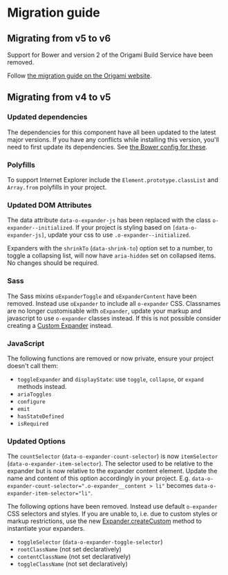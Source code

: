 # Migration guide

## Migrating from v5 to v6

Support for Bower and version 2 of the Origami Build Service have been removed.

Follow [the migration guide on the Origami website](https://origami.ft.com/documentation/tutorials/bower-to-npm/).

## Migrating from v4 to v5

### Updated dependencies

The dependencies for this component have all been updated to the latest major versions.
If you have any conflicts while installing this version, you'll need to first update
its dependencies. See [the Bower config for these](./bower.json).

### Polyfills

To support Internet Explorer include the `Element.prototype.classList` and `Array.from` polyfills in your project.

### Updated DOM Attributes

The data attribute `data-o-expander-js` has been replaced with the class `o-expander--initialized`. If your project is styling based on `[data-o-expander-js]`, update your css to use `.o-expander--initialized`.

Expanders with the `shrinkTo` (`data-shrink-to`) option set to a number, to toggle a collapsing list, will now have `aria-hidden` set on collapsed items. No changes should be required.

### Sass

The Sass mixins `oExpanderToggle` and `oExpanderContent` have been removed. Instead use `oExpander` to include all `o-expander` CSS. Classnames are no longer customisable with `oExpander`, update your markup and javascript to use `o-expander` classes instead. If this is not possible consider creating a [Custom Expander](./README.md#custom-expander) instead.

### JavaScript

The following functions are removed or now private, ensure your project doesn't call them:

- `toggleExpander` and `displayState`: use `toggle`, `collapse`, or `expand` methods instead.
- `ariaToggles`
- `configure`
- `emit`
- `hasStateDefined`
- `isRequired`

### Updated Options

The `countSelector` (`data-o-expander-count-selector`) is now `itemSelector` (`data-o-expander-item-selector`). The selector used to be relative to the expander but is now relative to the expander content element. Update the name and content of this option accordingly in your project. E.g. `data-o-expander-count-selector=".o-expander__content > li"` becomes `data-o-expander-item-selector="li"`.

The following options have been removed. Instead use default `o-expander` CSS selectors and styles. If you are unable to, i.e. due to custom styles or markup restrictions, use the new [Expander.createCustom](#./README.md#custom-expander) method to instantiate your expanders.

- `toggleSelector` (`data-o-expander-toggle-selector`)
- `rootClassName` (not set declaratively)
- `contentClassName` (not set declaratively)
- `toggleClassName` (not set declaratively)
